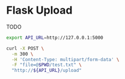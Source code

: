 # Flask Upload

<!--
https://pythonbasics.org/flask-upload-file/
https://blog.miguelgrinberg.com/post/handling-file-uploads-with-flask
https://flask.palletsprojects.com/en/1.1.x/patterns/fileuploads/
-->

TODO

```sh
export API_URL=http://127.0.0.1:5000

curl -X POST \
  -m 300 \
  -H 'Content-Type: multipart/form-data' \
  -F "file=@$PWD/test.txt" \
  "http://${API_URL}/upload"
```
